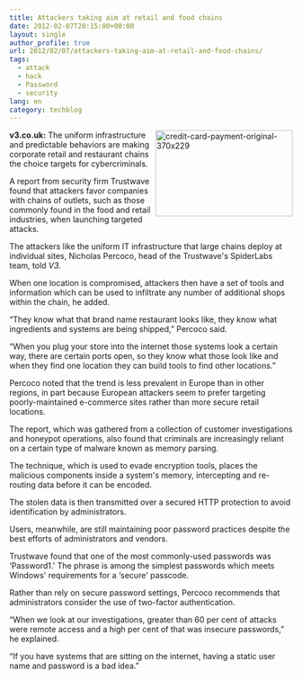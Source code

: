 ```yaml
---
title: Attackers taking aim at retail and food chains
date: 2012-02-07T20:15:00+00:00
layout: single
author_profile: true
url: 2012/02/07/attackers-taking-aim-at-retail-and-food-chains/
tags:
  - attack
  - hack
  - Password
  - security
lang: en
category: techblog
---
```

**v3.co.uk:** [<img title="credit-card-payment-original-370x229" border="0" alt="credit-card-payment-original-370x229" align="right" src="http://lh6.ggpht.com/-kGITzYVmQwA/TzF_aOFMLzI/AAAAAAAAEi0/KCCNFI2EXfk/credit-card-payment-original-370x229_thumb.jpg?imgmax=800" width="244" height="153" />](http://lh3.ggpht.com/-ljGOC_nJq6w/TzF-4hEvNEI/AAAAAAAAEis/3z6etAgEnlM/s1600-h/credit-card-payment-original-370x229%25255B2%25255D.jpg)The uniform infrastructure and predictable behaviors are making corporate retail and restaurant chains the choice targets for cybercriminals. 

A report from security firm Trustwave found that attackers favor companies with chains of outlets, such as those commonly found in the food and retail industries, when launching targeted attacks. 

The attackers like the uniform IT infrastructure that large chains deploy at individual sites, Nicholas Percoco, head of the Trustwave's SpiderLabs team, told _V3._ 

When one location is compromised, attackers then have a set of tools and information which can be used to infiltrate any number of additional shops within the chain, he added. 

&#8220;They know what that brand name restaurant looks like, they know what ingredients and systems are being shipped,&#8221; Percoco said. 

&#8220;When you plug your store into the internet those systems look a certain way, there are certain ports open, so they know what those look like and when they find one location they can build tools to find other locations.&#8221; 

Percoco noted that the trend is less prevalent in Europe than in other regions, in part because European attackers seem to prefer targeting poorly-maintained e-commerce sites rather than more secure retail locations. 

The report, which was gathered from a collection of customer investigations and honeypot operations, also found that criminals are increasingly reliant on a certain type of malware known as memory parsing. 

The technique, which is used to evade encryption tools, places the malicious components inside a system's memory, intercepting and re-routing data before it can be encoded. 

The stolen data is then transmitted over a secured HTTP protection to avoid identification by administrators. 

Users, meanwhile, are still maintaining poor password practices despite the best efforts of administrators and vendors. 

Trustwave found that one of the most commonly-used passwords was &#8216;Password1.' The phrase is among the simplest passwords which meets Windows' requirements for a &#8216;secure' passcode. 

Rather than rely on secure password settings, Percoco recommends that administrators consider the use of two-factor authentication. 

&#8220;When we look at our investigations, greater than 60 per cent of attacks were remote access and a high per cent of that was insecure passwords,&#8221; he explained. 

&#8220;If you have systems that are sitting on the internet, having a static user name and password is a bad idea.&#8221;